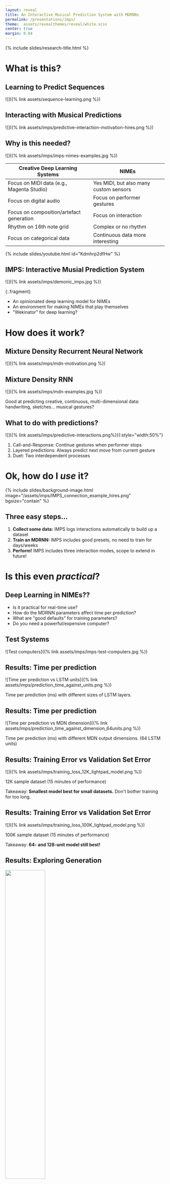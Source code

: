 ```yaml
---
layout: reveal
title: An Interactive Musical Prediction System with MDRNNs
permalink: /presentations/imps/
theme:  assets/revealthemes/reveal/white.scss
center: true
margin: 0.04
---
```


{% include slides/research-title.html %}


# What is this?


## Learning to Predict Sequences

![]({% link assets/sequence-learning.png %})


## Interacting with Musical Predictions

![]({% link assets/imps/predictive-interaction-motivation-hires.png %})


## Why is this needed?

![]({% link assets/imps/imps-nimes-examples.jpg %})

| Creative Deep Learning Systems             | NIMEs                                         |
|--------------------------------------------|-----------------------------------------------|
| Focus on MIDI data (e.g., Magenta Studio)  | Yes MIDI, but also many custom sensors        |
| Focus on digital audio                     | Focus on performer gestures                   |
| Focus on composition/artefact generation   | Focus on interaction                          |
| Rhythm on 16th note grid                   | Complex or no rhythm                          |
| Focus on categorical data                  | Continuous data more interesting              |


{% include slides/youtube.html id="Kdmhrp2dfHw" %}


## IMPS: Interactive Musial Prediction System

![]({% link assets/imps/demonic_imps.jpg %})

{:.fragment}
- An opinionated deep learning model for NIMEs
- An environment for making NIMEs that play themselves
- "Wekinator" for deep learning?


# How does it work?


## Mixture Density Recurrent Neural Network

![]({% link assets/imps/mdn-motivation.png %})


## Mixture Density RNN

![]({% link assets/imps/mdn-examples.jpg %})

Good at predicting creative, continuous, multi-dimensional data: handwriting, sketches... musical gestures?


## What to do with predictions?

![]({% link assets/imps/predictive-interactions.png%}){:style="width:50%"}

1. Call-and-Response: Continue gestures when performer stops
2. Layered predictions: Always predict next move from current gesture
3. Duet: Two interdependent processes


# Ok, how do I _use_ it?


{% include slides/background-image.html
image="/assets/imps/IMPS_connection_example_hires.png"
bgsize="contain"
%}

## Three easy steps...

<ol>

<li class="fragment">
<b>Collect some data:</b> IMPS logs interactions automatically to build up a dataset
</li>

<li class="fragment">
<b>Train an MDRNN:</b> IMPS includes good presets, no need to train for days/weeks
</li>

<li class="fragment">
<b>Perform!</b> IMPS includes three interaction modes, scope to extend in future!
</li>

</ol>


# Is this even _practical_?


## Deep Learning in NIMEs??

- Is it practical for real-time use?
- How do the MDRNN parameters affect time per prediction?
- What are "good defaults" for training parameters?
- Do you need a powerful/expensive computer?


## Test Systems

![Test computers]({% link assets/imps/imps-test-computers.jpg %})


## Results: Time per prediction

![Time per prediction vs LSTM units]({% link assets/imps/prediction_time_against_units.png %})

Time per prediction (ms) with different sizes of LSTM layers.


## Results: Time per prediction

![Time per prediction vs MDN dimension]({% link assets/imps/prediction_time_against_dimension_64units.png %})

Time per prediction (ms) with different MDN output dimensions. (64
LSTM units)


## Results: Training Error vs Validation Set Error

![]({% link assets/imps/training_loss_12K_lightpad_model.png %})

12K sample dataset (15 minutes of performance)

Takeaway: **Smallest model best for small datasets.** Don't bother training for
too long.


## Results: Training Error vs Validation Set Error

![]({% link assets/imps/training_loss_100K_lightpad_model.png %})

100K sample dataset (15 minutes of performance)

Takeaway: **64- and 128-unit model still best!**


## Results: Exploring Generation

<img src="{% link assets/imps/robojam_temperature_sampling_0.png %}" width="50%">

<p>Takeaway: Make Gaussians <b>less diverse</b>, make categorical <b>more diverse</b>.</p>


## Try it out!

<img src="{% link assets/imps/imps-github.png %}" style="float:right;width:45%;">

- Available on [GitHub](https://github.com/cpmpercussion/imps)
- Try with your NIMEs!
- Hack if you want!
- Add an issue with problems/results!

Twitter: [@cpmpercussion](https://www.twitter.com/cpmpercussion)

Website: [creativeprediction.xyz/imps](https://creativeprediction.xyz/imps)
